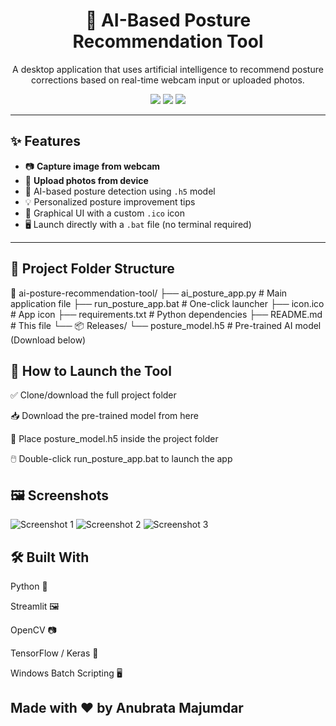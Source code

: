 <h1 align="center">🤖 AI-Based Posture Recommendation Tool</h1>
<p align="center">
  A desktop application that uses artificial intelligence to recommend posture corrections based on real-time webcam input or uploaded photos.
</p>

<p align="center">
  <img src="https://img.shields.io/badge/Streamlit-RealTime-blue?style=for-the-badge" />
  <img src="https://img.shields.io/badge/AI%20Model-.h5-brightgreen?style=for-the-badge" />
  <img src="https://img.shields.io/badge/Desktop%20App-Windows-orange?style=for-the-badge" />
</p>

---

## ✨ Features

- 📷 **Capture image from webcam**
- 📁 **Upload photos from device**
- 🧠 AI-based posture detection using `.h5` model
- 💡 Personalized posture improvement tips
- 🎨 Graphical UI with a custom `.ico` icon
- 🖥️ Launch directly with a `.bat` file (no terminal required)

---

## 📂 Project Folder Structure


📁 ai-posture-recommendation-tool/
├── ai_posture_app.py           # Main application file
├── run_posture_app.bat         # One-click launcher
├── icon.ico                    # App icon
├── requirements.txt            # Python dependencies
├── README.md                   # This file
└── 📦 Releases/
    └── posture_model.h5        # Pre-trained AI model (Download below)

## 🚀 How to Launch the Tool

✅ Clone/download the full project folder

📥 Download the pre-trained model from here

📁 Place posture_model.h5 inside the project folder

🖱️ Double-click run_posture_app.bat to launch the app

## 🖼️ Screenshots

![Screenshot 1](https://github.com/user-attachments/assets/c148646c-aac0-4d6d-bda0-96dbc68baca0)
![Screenshot 2](https://github.com/user-attachments/assets/2583ed97-b079-47a3-8d23-ee12eef3511e)
![Screenshot 3](https://github.com/user-attachments/assets/8a9e75ab-ed75-4600-b583-26e7555aabf0)

## 🛠️ Built With

Python 🐍

Streamlit 🖼️

OpenCV 📷

TensorFlow / Keras 🤖

Windows Batch Scripting 🖥️



## Made with ❤️ by Anubrata Majumdar












